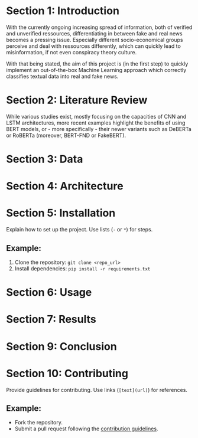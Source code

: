 # Section 1: Introduction
With the currently ongoing increasing spread of information, both of verified and unverified ressources, differentiating in between fake and real news becomes a pressing issue. Especially different socio-economical groups perceive and deal with ressources differently, which can quickly lead to misinformation, if not even conspiracy theory culture.

With that being stated, the aim of this project is (in the first step) to quickly implement an out-of-the-box Machine Learning approach which correctly classifies textual data into real and fake news.

# Section 2: Literature Review
While various studies exist, mostly focusing on the capacities of CNN and LSTM architectures, more recent examples highlight the benefits of using BERT models, or - more specifically - their newer variants such as DeBERTa or RoBERTa (moreover, BERT-FND or FakeBERT).

# Section 3: Data

# Section 4: Architecture

# Section 5: Installation
Explain how to set up the project. Use lists (`-` or `*`) for steps.

## Example:
1. Clone the repository: `git clone <repo_url>`
2. Install dependencies: `pip install -r requirements.txt`


# Section 6: Usage

# Section 7: Results

# Section 9: Conclusion

# Section 10: Contributing
Provide guidelines for contributing. Use links (`[text](url)`) for references.

## Example:
- Fork the repository.
- Submit a pull request following the [contribution guidelines](CONTRIBUTING.md).
